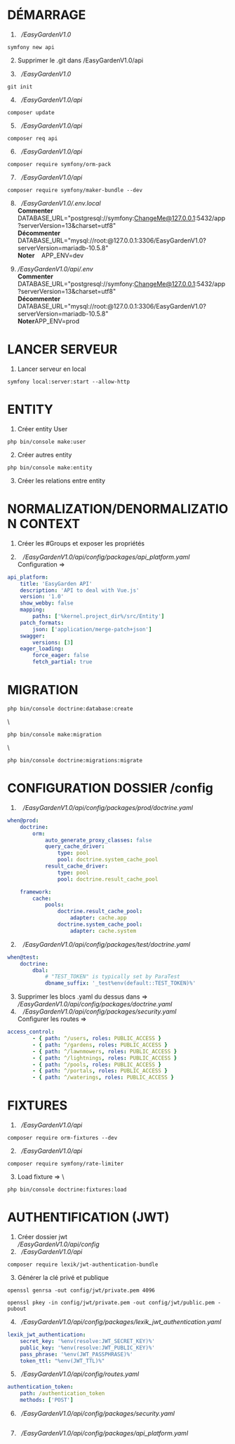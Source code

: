 # DÉMARRAGE
1. &nbsp;&nbsp;*/EasyGardenV1.0*
```
symfony new api
```

2. Supprimer le .git dans /EasyGardenV1.0/api

3. &nbsp;&nbsp;*/EasyGardenV1.0*
```
git init
```

4. &nbsp;&nbsp;*/EasyGardenV1.0/api*
```
composer update
```

5. &nbsp;&nbsp;*/EasyGardenV1.0/api*
```
composer req api
```

6. &nbsp;&nbsp;*/EasyGardenV1.0/api*
```
composer require symfony/orm-pack
```

7. &nbsp;&nbsp;*/EasyGardenV1.0/api*
```
composer require symfony/maker-bundle --dev
```

8. &nbsp;&nbsp;*/EasyGardenV1.0/.env.local*
\
**Commenter** &nbsp;&nbsp; DATABASE_URL="postgresql://symfony:ChangeMe@127.0.0.1:5432/app?serverVersion=13&charset=utf8"
\
**Décommenter** &nbsp;&nbsp; DATABASE_URL="mysql://root:@127.0.0.1:3306/EasyGardenV1.0?serverVersion=mariadb-10.5.8"
\
**Noter** &nbsp;&nbsp; APP_ENV=dev

9. */EasyGardenV1.0/api/.env*
\
**Commenter** &nbsp;&nbsp; DATABASE_URL="postgresql://symfony:ChangeMe@127.0.0.1:5432/app?serverVersion=13&charset=utf8"
\
**Décommenter** &nbsp;&nbsp; DATABASE_URL="mysql://root:@127.0.0.1:3306/EasyGardenV1.0?serverVersion=mariadb-10.5.8"
\
**Noter**APP_ENV=prod

# LANCER SERVEUR
1. Lancer serveur en local
```
symfony local:server:start --allow-http
```

# ENTITY
1. Créer entity User
```
php bin/console make:user
```

2. Créer autres entity
```
php bin/console make:entity
```

3. Créer les relations entre entity

# NORMALIZATION/DENORMALIZATION CONTEXT
1. Créer les #Groups et exposer les propriétés

2. &nbsp;&nbsp; */EasyGardenV1.0/api/config/packages/api_platform.yaml*
\
Configuration =>
```yaml
api_platform:
    title: 'EasyGarden API'
    description: 'API to deal with Vue.js'
    version: '1.0'
    show_webby: false
    mapping:
        paths: ['%kernel.project_dir%/src/Entity']
    patch_formats:
        json: ['application/merge-patch+json']
    swagger:
        versions: [3]
    eager_loading:
        force_eager: false
        fetch_partial: true
```

# MIGRATION
```
php bin/console doctrine:database:create
```
\
```
php bin/console make:migration
```
\
```
php bin/console doctrine:migrations:migrate
```

# CONFIGURATION DOSSIER /config
1. &nbsp;&nbsp; */EasyGardenV1.0/api/config/packages/prod/doctrine.yaml*
```yaml
when@prod:
    doctrine:
        orm:
            auto_generate_proxy_classes: false
            query_cache_driver:
                type: pool
                pool: doctrine.system_cache_pool
            result_cache_driver:
                type: pool
                pool: doctrine.result_cache_pool

    framework:
        cache:
            pools:
                doctrine.result_cache_pool:
                    adapter: cache.app
                doctrine.system_cache_pool:
                    adapter: cache.system
```
2. &nbsp;&nbsp; */EasyGardenV1.0/api/config/packages/test/doctrine.yaml*
```yaml
when@test:
    doctrine:
        dbal:
            # "TEST_TOKEN" is typically set by ParaTest
            dbname_suffix: '_test%env(default::TEST_TOKEN)%'
```
3. Supprimer les blocs .yaml du dessus dans =>
\
*/EasyGardenV1.0/api/config/packages/doctrine.yaml*
4. &nbsp;&nbsp; */EasyGardenV1.0/api/config/packages/security.yaml*
\
Configurer les routes =>
```yaml
access_control:
        - { path: ^/users, roles: PUBLIC_ACCESS }
        - { path: ^/gardens, roles: PUBLIC_ACCESS }
        - { path: ^/lawnmowers, roles: PUBLIC_ACCESS }
        - { path: ^/lightnings, roles: PUBLIC_ACCESS }
        - { path: ^/pools, roles: PUBLIC_ACCESS }
        - { path: ^/portals, roles: PUBLIC_ACCESS }
        - { path: ^/waterings, roles: PUBLIC_ACCESS }
```

# FIXTURES
1. &nbsp;&nbsp;*/EasyGardenV1.0/api*
```
composer require orm-fixtures --dev
```
2. &nbsp;&nbsp;*/EasyGardenV1.0/api*
```
composer require symfony/rate-limiter
```
3. Load fixture =>
\
```
php bin/console doctrine:fixtures:load
```
# AUTHENTIFICATION (JWT)
1. Créer dossier jwt
\
*/EasyGardenV1.0/api/config*
2. &nbsp;&nbsp;*/EasyGardenV1.0/api*
```
composer require lexik/jwt-authentication-bundle
```
3. Générer la clé privé et publique
```
openssl genrsa -out config/jwt/private.pem 4096
```
```
openssl pkey -in config/jwt/private.pem -out config/jwt/public.pem -pubout
```
4. &nbsp;&nbsp;*/EasyGardenV1.0/api/config/packages/lexik_jwt_authentication.yaml*
```yaml
lexik_jwt_authentication:
    secret_key: '%env(resolve:JWT_SECRET_KEY)%'
    public_key: '%env(resolve:JWT_PUBLIC_KEY)%'
    pass_phrase: '%env(JWT_PASSPHRASE)%'
    token_ttl: "%env(JWT_TTL)%"
```
5. &nbsp;&nbsp;*/EasyGardenV1.0/api/config/routes.yaml*
```yaml
authentication_token:
    path: /authentication_token
    methods: ['POST']
```
6. &nbsp;&nbsp;*/EasyGardenV1.0/api/config/packages/security.yaml*
```yaml

```
7. &nbsp;&nbsp;*/EasyGardenV1.0/api/config/packages/api_platform.yaml*
```yaml

```